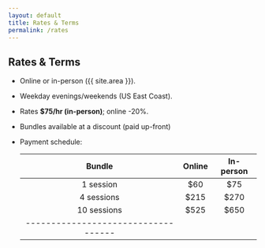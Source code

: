 ```yaml
---
layout: default
title: Rates & Terms
permalink: /rates
---
```


## **Rates & Terms**

- Online or in-person ({{ site.area }}).
- Weekday evenings/weekends (US East Coast). 
- Rates **$75/hr (in-person)**; online -20%.
- Bundles available at a discount (paid up-front)
- Payment schedule:

  | Bundle       | Online | In-person |
  |:------------:|:------:|:---------:|
  |  1 session   | $60    |  $75      |
  |  4 sessions  | $215   |  $270     |
  |  10 sessions | $525   |  $650     |
  |-----------------------------------|
